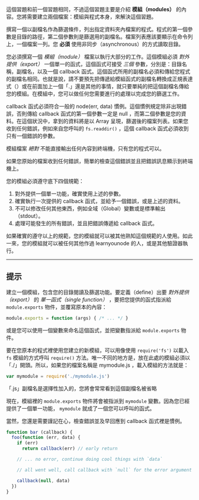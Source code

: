 這個習題和前一個習題相同，不過這個習題主要是介紹 **模組（modules）** 的內容。您將需要建立兩個檔案：模組與程式本身，來解決這個習題。

撰寫一個以副檔名作為篩選條件，列出指定資料夾內檔案的程式。程式的第一個參數是目錄的路徑，第二個參數則是篩選用的副檔名。檔案列表應該要顯示在命令列上，一個檔案一列。您 **必須** 使用非同步（asynchronous）的方式讀取目錄。

您必須撰寫一個 *模組（module）* 檔案以執行大部分的工作。這個模組必須 *對外提供（export）* 一個單一的函式，這個函式可接受 *三個* 參數，分別是：目錄名稱，副檔名，以及一個 callback 函式。這個函式所用的副檔名必須和傳給您程式的副檔名相同。也就是說，請不要預先把傳遞給模組函式的副檔名轉換成正規表達式（）或在前面加上一個「.」還是其他的事情，就只要單純的把這個副檔名傳給您的模組。在模組中，您可以做任何您需要進行的處理以完成您的篩選工作。

callback 函式必須符合一般的 node(err, data) 慣例。這個慣例規定除非出現錯誤，否則傳給 callback 函式的第一個參數一定是 null ，而第二個參數是您的資料。在這個狀況中，拿到的資料將是以 Array 呈現，篩選後的檔案列表。如果您收到任何錯誤，例如來自您呼叫的 `fs.readdir()` ，這個 callback 函式必須收到只有一個錯誤的參數。

模組檔案 *絕對* 不能直接輸出任何內容到終端機，只有您的程式可以。

如果您原始的檔案收到任何錯誤，簡單的檢查這個錯誤並且把錯誤訊息顯示到終端機上。

您的模組必須遵守底下四個規範：

1. 對外提供一個單一功能，確實使用上述的參數。
2. 確實執行一次提供的 callback 函式，並給予一個錯誤，或是上述的資料。
3. 不可以修改任何其他東西，例如全域（Global）變數或是標準輸出（stdout）。
4. 處理可能發生的所有錯誤，並且把錯誤傳遞給 callback 函式。

如果確實的遵守以上的規範，您的模組就可以被其他熟知這個規範的人使用。如此一來，您的模組就可以被任何其他作過 learnyounode 的人，或是其他驗證器執行。

----------------------------------------------------------------------
## 提示

建立一個模組，包含您的目錄閱讀及篩選功能。要定義（define）出要 *對外提供（export）* 的 *單一函式（single function）* ，要把您提供的函式指派給 `module.exports` 物件，並覆寫原本的內容：

```js
module.exports = function (args) { /* ... */ }
```

或是您可以使用一個變數來命名這個函式，並把變數指派給 `module.exports` 物件。

要在您原本的程式裡使用您建立的新模組，可以用像使用 `require('fs')` 以載入 `fs` 模組的方式呼叫 `require()` 方法。唯一不同的地方是，放在此處的模組必須以「./」開頭。所以，如果您的檔案名稱是 mymodule.js ，載入模組的方法就是：

```js
var mymodule = require('./mymodule.js')
```

「.js」副檔名是選擇性加入的，您將會常常看到這個副檔名被省略

現在，模組裡的 `module.exports` 物件將會被指派到 `mymodule` 變數。因為您已經提供了一個單一功能， `mymodule` 就成了一個您可以呼叫的函式。

當然，您還是需要謹記在心，檢查錯誤並及早回應到 callback 函式裡是慣例。

```js
function bar (callback) {
  foo(function (err, data) {
    if (err)
      return callback(err) // early return

    // ... no error, continue doing cool things with `data`

    // all went well, call callback with `null` for the error argument

    callback(null, data)
  })
}
```

